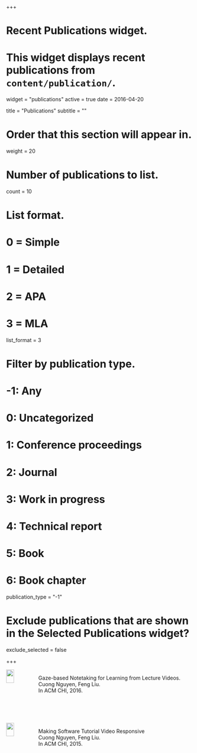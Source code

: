 +++
# Recent Publications widget.
# This widget displays recent publications from `content/publication/`.
widget = "publications"
active = true
date = 2016-04-20

title = "Publications"
subtitle = ""

# Order that this section will appear in.
weight = 20

# Number of publications to list.
count = 10

# List format.
#   0 = Simple
#   1 = Detailed
#   2 = APA
#   3 = MLA
list_format = 3

# Filter by publication type.
# -1: Any
#  0: Uncategorized
#  1: Conference proceedings
#  2: Journal
#  3: Work in progress
#  4: Technical report
#  5: Book
#  6: Book chapter
publication_type = "-1"

# Exclude publications that are shown in the Selected Publications widget?
exclude_selected = false



+++
<div>
<div style="display:inline-block; min-width:2.2cm; height:3.8cm; align: center;vertical-align: top;" >
  <img src="img/GazeNoter_small.png" width="50%" height="50%">
</div>
<div style="display:inline-block;vertical-align: top;">
  <p>
  Gaze-based Notetaking for Learning from Lecture Videos. 
  <br>
  Cuong Nguyen, Feng Liu. 
  <br>
  In ACM CHI, 2016.
  </p>
</div>
<div style="clear:both"/></div>
</div>

<div>
<div style="display:inline-block; min-width:2.2cm; height:3.8cm; align: center;vertical-align: top;" >
  <img src="img/tutordmvnicon_small.png" width="50%" height="50%">
</div>
<div style="display:inline-block;vertical-align: top;">
  <p>
  Making Software Tutorial Video Responsive   
  <br>
  Cuong Nguyen, Feng Liu. 
  <br>
  In ACM CHI, 2015.
  </p>
</div>
<div style="clear:both"/></div>
</div>
